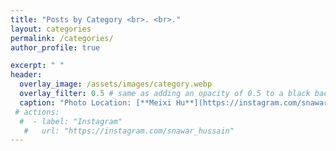 ```yaml
---
title: "Posts by Category <br>. <br>."
layout: categories
permalink: /categories/
author_profile: true

excerpt: " "
header:
  overlay_image: /assets/images/category.webp
  overlay_filter: 0.5 # same as adding an opacity of 0.5 to a black background
  caption: "Photo Location: [**Meixi Hu**](https://instagram.com/snawar_hussain)"
 # actions:
  #  - label: "Instagram"
   #   url: "https://instagram.com/snawar_hussain"
---
```

